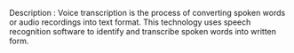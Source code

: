  Description : Voice transcription is the process of converting spoken words or audio recordings into text format. This technology uses speech recognition software to identify and transcribe spoken words into written form.
